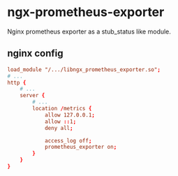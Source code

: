 # ngx-prometheus-exporter

Nginx prometheus exporter as a stub_status like module.

## nginx config

```nginx.conf
load_module "/.../libngx_prometheus_exporter.so";
# ...
http {
    # ...
    server {
        # ...
        location /metrics {
            allow 127.0.0.1;
            allow ::1;
            deny all;

            access_log off;
            prometheus_exporter on;
        }
    }
}
```
